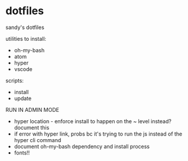 # dotfiles
sandy's dotfiles

utilities to install:
- oh-my-bash
- atom
- hyper
- vscode

scripts:
- install
- update

RUN IN ADMIN MODE
- hyper location - enforce install to happen on the ~ level instead? document this
- if error with hyper link, probs bc it's trying to run the js instead of the hyper cli command
- document oh-my-bash dependency and install process
- fonts!!